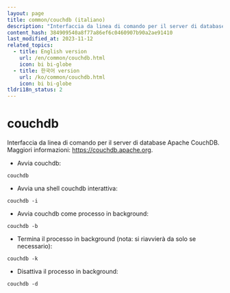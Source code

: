 ```yaml
---
layout: page
title: common/couchdb (italiano)
description: "Interfaccia da linea di comando per il server di database Apache CouchDB."
content_hash: 384909540a8f77a86ef6c0460907b90a2ae91410
last_modified_at: 2023-11-12
related_topics:
  - title: English version
    url: /en/common/couchdb.html
    icon: bi bi-globe
  - title: 한국어 version
    url: /ko/common/couchdb.html
    icon: bi bi-globe
tldri18n_status: 2
---
```

# couchdb

Interfaccia da linea di comando per il server di database Apache CouchDB.
Maggiori informazioni: <https://couchdb.apache.org>.

- Avvia couchdb:

`couchdb`

- Avvia una shell couchdb interattiva:

`couchdb -i`

- Avvia couchdb come processo in background:

`couchdb -b`

- Termina il processo in background (nota: si riavvierà da solo se necessario):

`couchdb -k`

- Disattiva il processo in background:

`couchdb -d`
